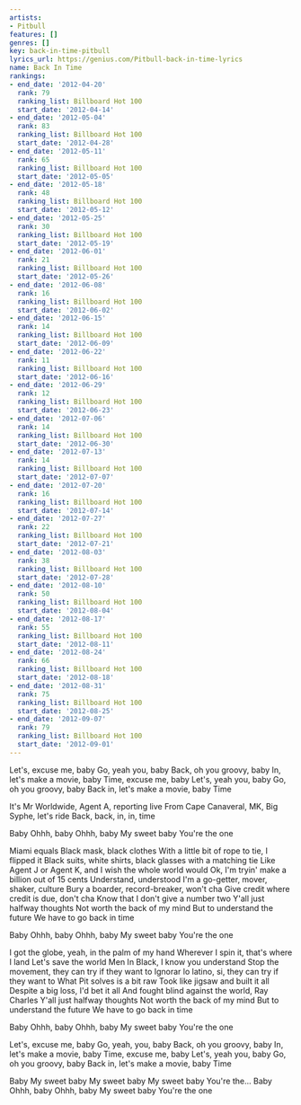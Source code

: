 ```yaml
---
artists:
- Pitbull
features: []
genres: []
key: back-in-time-pitbull
lyrics_url: https://genius.com/Pitbull-back-in-time-lyrics
name: Back In Time
rankings:
- end_date: '2012-04-20'
  rank: 79
  ranking_list: Billboard Hot 100
  start_date: '2012-04-14'
- end_date: '2012-05-04'
  rank: 83
  ranking_list: Billboard Hot 100
  start_date: '2012-04-28'
- end_date: '2012-05-11'
  rank: 65
  ranking_list: Billboard Hot 100
  start_date: '2012-05-05'
- end_date: '2012-05-18'
  rank: 48
  ranking_list: Billboard Hot 100
  start_date: '2012-05-12'
- end_date: '2012-05-25'
  rank: 30
  ranking_list: Billboard Hot 100
  start_date: '2012-05-19'
- end_date: '2012-06-01'
  rank: 21
  ranking_list: Billboard Hot 100
  start_date: '2012-05-26'
- end_date: '2012-06-08'
  rank: 16
  ranking_list: Billboard Hot 100
  start_date: '2012-06-02'
- end_date: '2012-06-15'
  rank: 14
  ranking_list: Billboard Hot 100
  start_date: '2012-06-09'
- end_date: '2012-06-22'
  rank: 11
  ranking_list: Billboard Hot 100
  start_date: '2012-06-16'
- end_date: '2012-06-29'
  rank: 12
  ranking_list: Billboard Hot 100
  start_date: '2012-06-23'
- end_date: '2012-07-06'
  rank: 14
  ranking_list: Billboard Hot 100
  start_date: '2012-06-30'
- end_date: '2012-07-13'
  rank: 14
  ranking_list: Billboard Hot 100
  start_date: '2012-07-07'
- end_date: '2012-07-20'
  rank: 16
  ranking_list: Billboard Hot 100
  start_date: '2012-07-14'
- end_date: '2012-07-27'
  rank: 22
  ranking_list: Billboard Hot 100
  start_date: '2012-07-21'
- end_date: '2012-08-03'
  rank: 38
  ranking_list: Billboard Hot 100
  start_date: '2012-07-28'
- end_date: '2012-08-10'
  rank: 50
  ranking_list: Billboard Hot 100
  start_date: '2012-08-04'
- end_date: '2012-08-17'
  rank: 55
  ranking_list: Billboard Hot 100
  start_date: '2012-08-11'
- end_date: '2012-08-24'
  rank: 66
  ranking_list: Billboard Hot 100
  start_date: '2012-08-18'
- end_date: '2012-08-31'
  rank: 75
  ranking_list: Billboard Hot 100
  start_date: '2012-08-25'
- end_date: '2012-09-07'
  rank: 79
  ranking_list: Billboard Hot 100
  start_date: '2012-09-01'
---
```

Let's, excuse me, baby
Go, yeah you, baby
Back, oh you groovy, baby
In, let's make a movie, baby
Time, excuse me, baby
Let's, yeah you, baby
Go, oh you groovy, baby
Back in, let's make a movie, baby
Time


It's Mr Worldwide, Agent A, reporting live
From Cape Canaveral, MK, Big Syphe, let's ride
Back, back, in, in, time


Baby
Ohhh, baby
Ohhh, baby
My sweet baby
You're the one


Miami equals
Black mask, black clothes
With a little bit of rope to tie, I flipped it
Black suits, white shirts, black glasses with a matching tie
Like Agent J or Agent K, and I wish the whole world would
Ok, I'm tryin' make a billion out of 15 cents
Understand, understood
I'm a go-getter, mover, shaker, culture
Bury a boarder, record-breaker, won't cha
Give credit where credit is due, don't cha
Know that I don't give a number two
Y'all just halfway thoughts
Not worth the back of my mind
But to understand the future
We have to go back in time


Baby
Ohhh, baby
Ohhh, baby
My sweet baby
You're the one


I got the globe, yeah, in the palm of my hand
Wherever I spin it, that's where I land
Let's save the world
Men In Black, I know you understand
Stop the movement, they can try if they want to
Ignorar lo latino, si, they can try if they want to
What Pit solves is a bit raw
Took like jigsaw and built it all
Despite a big loss, I'd bet it all
And fought blind against the world, Ray Charles
Y'all just halfway thoughts
Not worth the back of my mind
But to understand the future
We have to go back in time


Baby
Ohhh, baby
Ohhh, baby
My sweet baby
You're the one


Let's, excuse me, baby
Go, yeah, you, baby
Back, oh you groovy, baby
In, let's make a movie, baby
Time, excuse me, baby
Let's, yeah you, baby
Go, oh you groovy, baby
Back in, let's make a movie, baby
Time


Baby
My sweet baby
My sweet baby
My sweet baby
You're the...
Baby
Ohhh, baby
Ohhh, baby
My sweet baby
You're the one
